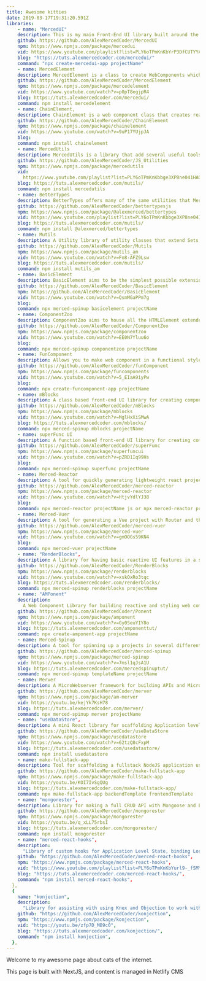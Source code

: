 ```yaml
---
title: Awesome kitties
date: 2019-03-17T19:31:20.591Z
libraries:
    - name: "MercedUI"
    description: This is my main Front-End UI library built around the Web Component API with tools to create reactive components, local and global state management, tools for forms, capturing element props and url queries, and component routing.
    github: https://github.com/AlexMercedCoder/MercedUI
    npm: https://www.npmjs.com/package/mercedui
    vid: https://www.youtube.com/playlist?list=PLY6oTPmKnKbYrP3DfCUTYYADu0IT9DRZZ
    blog: "https://tuts.alexmercedcoder.com/mercedui/"
    command: "npx create-mercedui-app projectName"
    - name: MercedElement
    description: MercedElement is a class to create WebComponents which is at the core of the MercedUI library, this library only includes MercedElement for those who don't need the other bells and whistles.
    github: https://github.com/AlexMercedCoder/MercedElement
    npm: https://www.npmjs.com/package/mercedelement
    vid: https://www.youtube.com/watch?v=p0pT8egjpR4
    blog: https://tuts.alexmercedcoder.com/mercedui/
    command: npm install mercedelement
    - name: ChainElement,
    description: ChainElement is a web component class that creates reactive components but also passes url queries and global data to its components at render. This is a standalone library, this class IS NOT part of the MercedUI library.
    github: https://github.com/AlexMercedCoder/ChainElement
    npm: https://www.npmjs.com/package/chainelement
    vid: https://www.youtube.com/watch?v=9uP17YUjpJA
    blog: 
    command: npm install chainelement
    - name: MercedUtils
    description: MercedUtils is a library that add several useful tools and functions to the array prototype. If you prefer these functions not be added to the array prototype use the Bettertypes or mUtils library as an alternative.
    github: https://github.com/AlexMercedCoder/JS_Utilities
    npm: https://www.npmjs.com/package/mercedutils
    vid:
      https://www.youtube.com/playlist?list=PLY6oTPmKnKbbge3XP8ne041HAQwGle8_Z
    blog: https://tuts.alexmercedcoder.com/mutils/
    command: npm install mercedutils
    - name: BetterTypes
    description: BetterTypes offers many of the same utilities that MercedUtils does but does through new classes vs adding functions to the array and string prototypes.
    github: https://github.com/AlexMercedCoder/bettertypesjs
    npm: https://www.npmjs.com/package/@alexmerced/bettertypes
    vid: https://www.youtube.com/playlist?list=PLY6oTPmKnKbbge3XP8ne041HAQwGle8_Z
    blog: https://tuts.alexmercedcoder.com/mutils/
    command: npm install @alexmerced/bettertypes
    - name: Mutils
    description: A Utility library of utility classes that extend Sets, Arrays and help work with Random Numbers.
    github: https://github.com/AlexMercedCoder/Mutils
    npm: https://www.npmjs.com/package/mutils_am
    vid: https://www.youtube.com/watch?v=Fn8-AFZ9Lsw
    blog: https://tuts.alexmercedcoder.com/mutils/
    command: npm install mutils_am
    - name: BasicElement
    description: BasicElement aims to be the simplest possible extension to HTMLElement adding react like state and props and nothing else...
    github: https://github.com/AlexMercedCoder/BasicElement
    npm: https://github.com/AlexMercedCoder/BasicElement
    vid: https://www.youtube.com/watch?v=QsmMGaPPm7g
    blog: 
    command: npx merced-spinup basicelement projectName
    - name: ComponentZoo
    description: ComponentZoo aims to house all the HTMLElement extended classes from all my other libraries and more including a Router Component, StyleWrapper Component (think styled components), and FormWrapper (FormTool as a Component).
    github: https://github.com/AlexMercedCoder/ComponentZoo
    npm: https://www.npmjs.com/package/componentzoo
    vid: https://www.youtube.com/watch?v=EE0N7Yluu6o
    blog: 
    command: npx merced-spinup componentzoo projectName
    - name: FunComponent
    description: Allows you to make web component in a functional style that enables the creation of hooks.
    github: https://github.com/AlexMercedCoder/funComponent
    npm: https://www.npmjs.com/package/funcomponents
    vid: https://www.youtube.com/watch?v=5_EIaA9iyPw
    blog:
    command: npx create-funcomponent-app projectName
    - name: mBlocks
    description: A class based front-end UI library for creating components without the web-component api or other tooling like Babel or JSX.
    github: https://github.com/AlexMercedCoder/mBlocks
    npm: https://www.npmjs.com/package/mblocks
    vid: https://www.youtube.com/watch?v=MglHxXiSMwA
    blog: https://tuts.alexmercedcoder.com/mblocks/
    command: npx merced-spinup mblocks projectName
    - name: superFunc UI
    description: A function based front-end UI library for creating components without the web-component api or other tooling like Babel or JSX.
    github: https://github.com/AlexMercedCoder/superFunc
    npm: https://www.npmjs.com/package/superfuncui
    vid: https://www.youtube.com/watch?v=pZRD1Iq99Hs
    blog: 
    command: npx merced-spinup superfunc projectName
    - name: Merced-Reactor
    description: A tool for quickly generating lightweight react projects, think of it as a slimmer create-react-app.
    github: https://github.com/AlexMercedCoder/merced-reactor
    npm: https://www.npmjs.com/package/merced-reactor
    vid: https://www.youtube.com/watch?v=HtjvYdlYJ38
    blog:
    command: npx merced-reactor projectName js or npx merced-reactor projectName ts
    - name: Merced-Vuer
    description: A tool for generating a Vue project with Router and the Buefy component library already configured.
    github: https://github.com/AlexMercedCoder/merced-vuer
    npm: https://www.npmjs.com/package/merced-vuer
    vid: https://www.youtube.com/watch?v=gmOOGs59KN4
    blog: 
    command: npx merced-vuer projectName
    - name: "RenderBlocks",
    description: A library for having basic reactive UI features in a small package.
    github: https://github.com/AlexMercedCoder/RenderBlocks
    npm: https://www.npmjs.com/package/renderblocks
    vid: https://www.youtube.com/watch?v=xskOxRo3tqc
    blog: https://tuts.alexmercedcoder.com/renderblocks/
    command: npx merced-spinup renderblocks projectName
    - name: "AMPonent"
    description:
      A Web Component Library for building reactive and styling web components.
    github: https://github.com/AlexMercedCoder/Ponent
    npm: https://www.npmjs.com/package/amponent
    vid: https://www.youtube.com/watch?v=Gy0SeuYIY8o
    blog: https://tuts.alexmercedcoder.com/amponenttut/
    command: npx create-amponent-app projectName
    - name: Merced-Spinup
    description: A tool for spinning up a projects in several different backend and frontend frameworks, read the docs to see the full list of templates.
    github: https://github.com/AlexMercedCoder/merced-spinup
    npm: https://www.npmjs.com/package/merced-spinup
    vid: https://www.youtube.com/watch?v=7msl1qJsA1U
    blog: https://tuts.alexmercedcoder.com/mercedspinuptut/
    command: npx merced-spinup templateName projectName
    - name: Merver
    description: A MicroWebserver framework for building APIs and Microservices.
    github: https://github.com/AlexMercedCoder/merver
    npm: https://www.npmjs.com/package/am-merver
    vid: https://youtu.be/kejYk7KsH78
    blog: https://tuts.alexmercedcoder.com/merver/
    command: npx merced-spinup merver projectName
    - name: "useDataStore",
    description: A mini React library for scaffolding Application level state in React.
    github: https://github.com/AlexMercedCoder/useDataStore
    npm: https://www.npmjs.com/package/usedatastore
    vid: https://www.youtube.com/watch?v=62tzQ8cFxpM
    blog: https://tuts.alexmercedcoder.com/usedatastore/
    command: npm install usedatastore
    - name: make-fullstack-app
    description: Tool for scaffolding a fullstack NodeJS application using a variety of frontend and backend applications with ease. Read the documentation for full list of templates.
    github: https://github.com/AlexMercedCoder/make-fullstack-app
    npm: https://www.npmjs.com/package/make-fullstack-app
    vid: https://youtu.be/KOI7IvSgQUg
    blog: https://tuts.alexmercedcoder.com/make-fullstack-app/
    command: npx make-fullstack-app backendTemplate frontendTemplate
    - name: "mongorester",
    description: Library for making a full CRUD API with Mongoose and Express in one line of code
    github: https://github.com/AlexMercedCoder/mongorester
    npm: https://www.npmjs.com/package/mongorester
    vid: https://youtu.be/q_xLL75rbsI
    blog: https://tuts.alexmercedcoder.com/mongorester/
    command: npm install mongorester
    - name: "merced-react-hooks",
    description:
      "Library of custom hooks for Application Level State, binding Local/Session storage to state, and Semantic Lifecycle Hooks.",
    github: "https://github.com/AlexMercedCoder/merced-react-hooks",
    npm: "https://www.npmjs.com/package/merced-react-hooks",
    vid: "https://www.youtube.com/playlist?list=PLY6oTPmKnKbYurl9-_fSMY4X6DZ1sx39s",
    blog: "https://tuts.alexmercedcoder.com/merced-react-hooks/",
    command: "npm install merced-react-hooks",
  },
  {
    name: "konjection",
    description:
      "Library for assisting with using Knex and Objection to work with SQL Databases.",
    github: "https://github.com/AlexMercedCoder/konjection",
    npm: "https://www.npmjs.com/package/konjection",
    vid: "https://youtu.be/zfp7D_MB9c0",
    blog: "https://tuts.alexmercedcoder.com/konjection/",
    command: "npm install konjection",
  },
---
```

Welcome to my awesome page about cats of the internet.

This page is built with NextJS, and content is managed in Netlify CMS